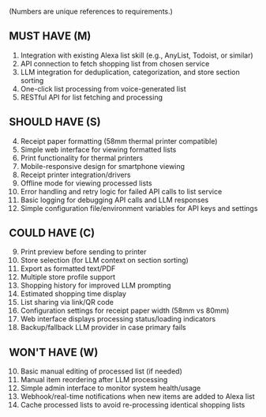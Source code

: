 (Numbers are unique references to requirements.)

## **MUST HAVE (M)**
1. Integration with existing Alexa list skill (e.g., AnyList, Todoist, or similar)
2. API connection to fetch shopping list from chosen service
3. LLM integration for deduplication, categorization, and store section sorting
7. One-click list processing from voice-generated list
11. RESTful API for list fetching and processing

## **SHOULD HAVE (S)**
4. Receipt paper formatting (58mm thermal printer compatible)
5. Simple web interface for viewing formatted lists
6. Print functionality for thermal printers
8. Mobile-responsive design for smartphone viewing
12. Receipt printer integration/drivers
19. Offline mode for viewing processed lists
21. Error handling and retry logic for failed API calls to list service
26. Basic logging for debugging API calls and LLM responses
30. Simple configuration file/environment variables for API keys and settings

## **COULD HAVE (C)**
9. Print preview before sending to printer
13. Store selection (for LLM context on section sorting)
14. Export as formatted text/PDF
15. Multiple store profile support
16. Shopping history for improved LLM prompting
18. Estimated shopping time display
20. List sharing via link/QR code
22. Configuration settings for receipt paper width (58mm vs 80mm)
23. Web interface displays processing status/loading indicators
24. Backup/fallback LLM provider in case primary fails

## **WON'T HAVE (W)**
10. Basic manual editing of processed list (if needed)
17. Manual item reordering after LLM processing
25. Simple admin interface to monitor system health/usage
27. Webhook/real-time notifications when new items are added to Alexa list
29. Cache processed lists to avoid re-processing identical shopping lists
